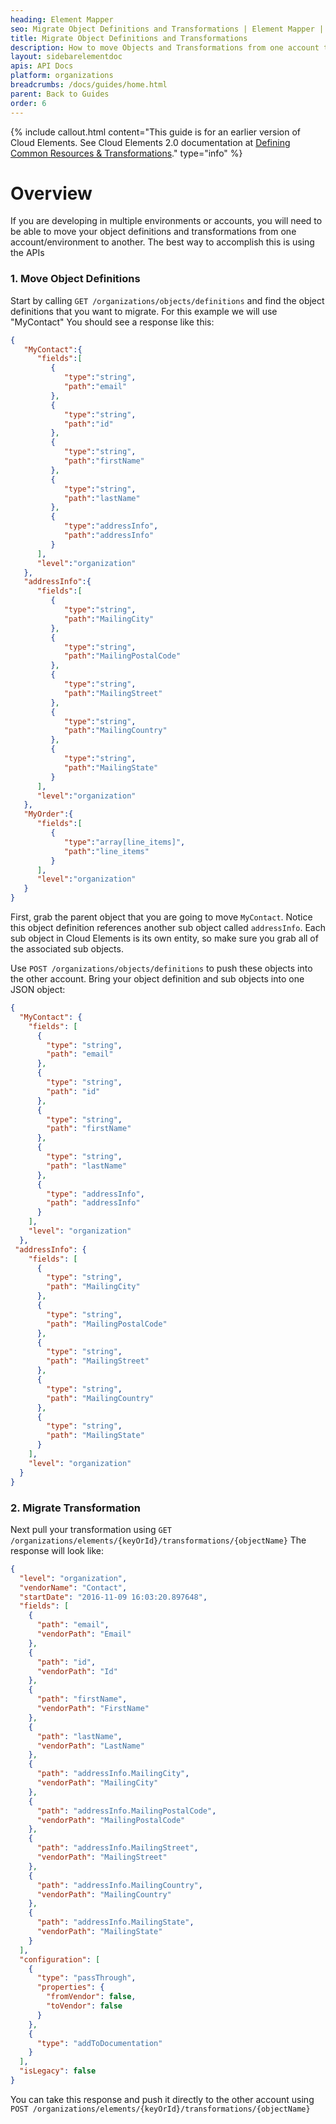 ```yaml
---
heading: Element Mapper
seo: Migrate Object Definitions and Transformations | Element Mapper | Cloud Elements API Docs
title: Migrate Object Definitions and Transformations
description: How to move Objects and Transformations from one account to another
layout: sidebarelementdoc
apis: API Docs
platform: organizations
breadcrumbs: /docs/guides/home.html
parent: Back to Guides
order: 6
---
```


{% include callout.html content="This guide is for an earlier version of Cloud Elements. See Cloud Elements 2.0 documentation at <a href=../../guides/common-resources/index.html>Defining Common Resources & Transformations</a>." type="info" %}

# Overview

If you are developing in multiple environments or accounts, you will need to be able to move your object definitions and transformations from one account/environment to another. The best way to accomplish this is using the APIs

### 1. Move Object Definitions

Start by calling `GET /organizations/objects/definitions` and find the object definitions that you want to migrate. For this example we will use "MyContact" You should see a response like this:

```JSON
{
   "MyContact":{
      "fields":[
         {
            "type":"string",
            "path":"email"
         },
         {
            "type":"string",
            "path":"id"
         },
         {
            "type":"string",
            "path":"firstName"
         },
         {
            "type":"string",
            "path":"lastName"
         },
         {
            "type":"addressInfo",
            "path":"addressInfo"
         }
      ],
      "level":"organization"
   },
   "addressInfo":{
      "fields":[
         {
            "type":"string",
            "path":"MailingCity"
         },
         {
            "type":"string",
            "path":"MailingPostalCode"
         },
         {
            "type":"string",
            "path":"MailingStreet"
         },
         {
            "type":"string",
            "path":"MailingCountry"
         },
         {
            "type":"string",
            "path":"MailingState"
         }
      ],
      "level":"organization"
   },
   "MyOrder":{
      "fields":[
         {
            "type":"array[line_items]",
            "path":"line_items"
         }
      ],
      "level":"organization"
   }
}
```

First, grab the parent object that you are going to move `MyContact`. Notice this object definition references another sub object called `addressInfo`. Each sub object in Cloud Elements is its own entity, so make sure you grab all of the associated sub objects.

Use `POST /organizations/objects/definitions` to push these objects into the other account. Bring your object definition and sub objects into one JSON object:

```JSON
{
  "MyContact": {
    "fields": [
      {
        "type": "string",
        "path": "email"
      },
      {
        "type": "string",
        "path": "id"
      },
      {
        "type": "string",
        "path": "firstName"
      },
      {
        "type": "string",
        "path": "lastName"
      },
      {
        "type": "addressInfo",
        "path": "addressInfo"
      }
    ],
    "level": "organization"
  },
 "addressInfo": {
    "fields": [
      {
        "type": "string",
        "path": "MailingCity"
      },
      {
        "type": "string",
        "path": "MailingPostalCode"
      },
      {
        "type": "string",
        "path": "MailingStreet"
      },
      {
        "type": "string",
        "path": "MailingCountry"
      },
      {
        "type": "string",
        "path": "MailingState"
      }
    ],
    "level": "organization"
  }
}
```

### 2. Migrate Transformation

Next pull your transformation using `GET /organizations/elements/{keyOrId}/transformations/{objectName}`
The response will look like:

```JSON
{
  "level": "organization",
  "vendorName": "Contact",
  "startDate": "2016-11-09 16:03:20.897648",
  "fields": [
    {
      "path": "email",
      "vendorPath": "Email"
    },
    {
      "path": "id",
      "vendorPath": "Id"
    },
    {
      "path": "firstName",
      "vendorPath": "FirstName"
    },
    {
      "path": "lastName",
      "vendorPath": "LastName"
    },
    {
      "path": "addressInfo.MailingCity",
      "vendorPath": "MailingCity"
    },
    {
      "path": "addressInfo.MailingPostalCode",
      "vendorPath": "MailingPostalCode"
    },
    {
      "path": "addressInfo.MailingStreet",
      "vendorPath": "MailingStreet"
    },
    {
      "path": "addressInfo.MailingCountry",
      "vendorPath": "MailingCountry"
    },
    {
      "path": "addressInfo.MailingState",
      "vendorPath": "MailingState"
    }
  ],
  "configuration": [
    {
      "type": "passThrough",
      "properties": {
        "fromVendor": false,
        "toVendor": false
      }
    },
    {
      "type": "addToDocumentation"
    }
  ],
  "isLegacy": false
}
```

You can take this response and push it directly to the other account using `POST /organizations/elements/{keyOrId}/transformations/{objectName}`
